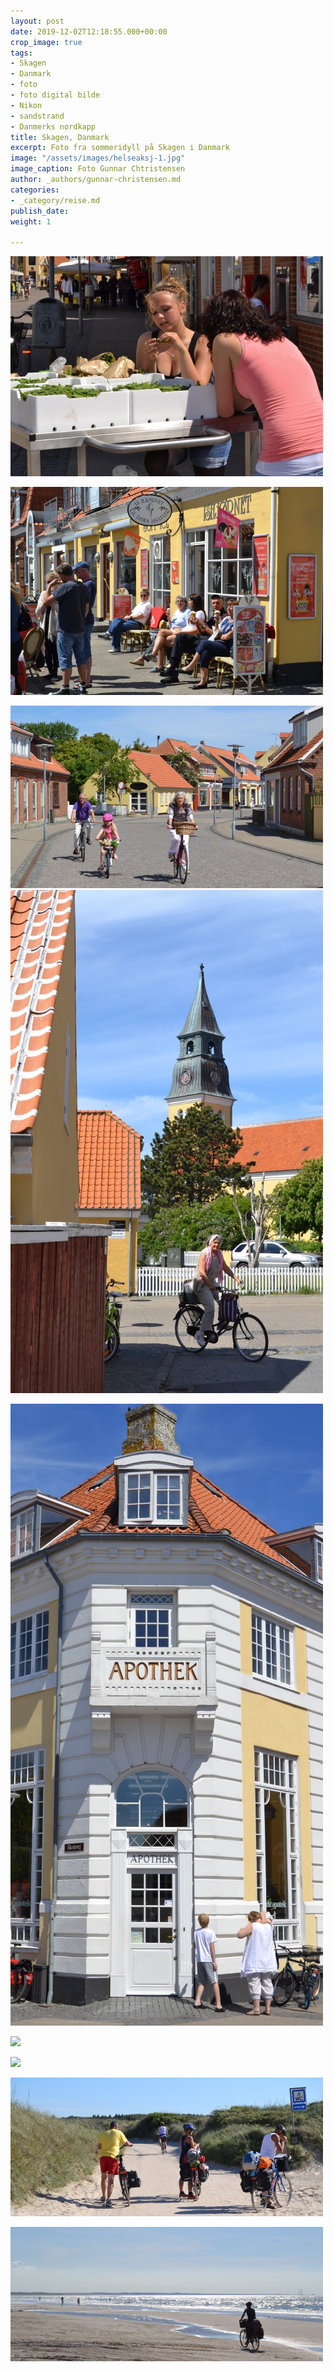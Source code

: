 ```yaml
---
layout: post
date: 2019-12-02T12:18:55.000+00:00
crop_image: true
tags:
- Skagen
- Danmark
- foto
- foto digital bilde
- Nikon
- sandstrand
- Danmerks nordkapp
title: Skagen, Danmark
excerpt: Foto fra sommeridyll på Skagen i Danmark
image: "/assets/images/helseaksj-1.jpg"
image_caption: Foto Gunnar Chtristensen
author: _authors/gunnar-christensen.md
categories:
- _category/reise.md
publish_date: 
weight: 1

---
```

![](/assets/images/skagen.jpg)

![](/assets/images/skagen3.jpg)

![](/assets/images/skagen4.jpg)![](/assets/images/skagen2.jpg)

![](/assets/images/skagen1.jpg)

![](/assets/images/skagen7.jpg)

![](/assets/images/skagen8.jpg)

![](/assets/images/nokondk2.jpg)

![](/assets/images/nikondk1.jpg)
